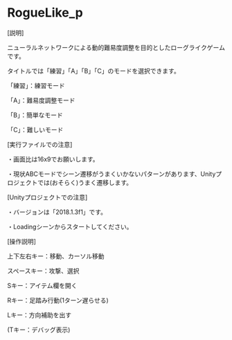 # RogueLike_p

[説明]

ニューラルネットワークによる動的難易度調整を目的としたローグライクゲームです。

タイトルでは「練習」「A」「B」「C」のモードを選択できます。

「練習」：練習モード

「A」：難易度調整モード

「B」：簡単なモード

「C」：難しいモード

[実行ファイルでの注意]

・画面比は16x9でお願いします。

・現状ABCモードでシーン遷移がうまくいかないパターンがあります、Unityプロジェクトでは(おそらく)うまく遷移します。

[Unityプロジェクトでの注意]

・バージョンは「2018.1.3f1」です。

・Loadingシーンからスタートしてください。


[操作説明]

上下左右キー：移動、カーソル移動

スペースキー：攻撃、選択

Sキー：アイテム欄を開く

Rキー：足踏み行動(1ターン遅らせる)

Lキー：方向補助を出す

(Tキー：デバッグ表示)
